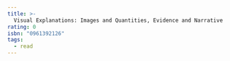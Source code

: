 ```yaml
---
title: >-
  Visual Explanations: Images and Quantities, Evidence and Narrative
rating: 0
isbn: "0961392126"
tags:
  - read
---
```


